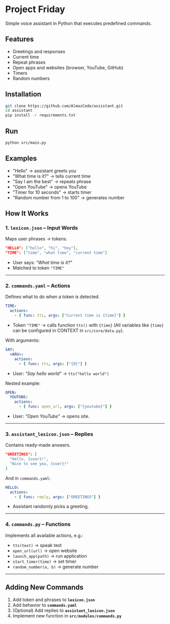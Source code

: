 # Project Friday

Simple voice assistant in Python that executes predefined commands.

## Features
- Greetings and responses  
- Current time  
- Repeat phrases  
- Open apps and websites (browser, YouTube, GitHub)  
- Timers  
- Random numbers


## Installation
```bash
git clone https://github.com/AlmazCode/assistant.git
cd assistant
pip install -r requirements.txt
```

## Run
```bash
python src/main.py
```

## Examples

* "Hello" → assistant greets you
* "What time is it?" → tells current time
* "Say I am the best" → repeats phrase
* "Open YouTube" → opens YouTube
* "Timer for 10 seconds" → starts timer
* "Random number from 1 to 100" → generates number

## How It Works

### 1. `lexicon.json` – Input Words

Maps user phrases → tokens.

```json
"HELLO": ["hello", "hi", "hey"],
"TIME": ["time", "what time", "current time"]
```

* User says: *"What time is it?"*
* Matched to token `"TIME"`

---

### 2. `commands.yaml` – Actions

Defines what to do when a token is detected.

```yaml
TIME:
  actions:
    - { func: tts, args: ["Current time is {time}"] }
```

* Token `"TIME"` → calls function `tts()` with `{time}` (All variables like `{time}` can be configured in CONTEXT in `src/core/data.py`).

With arguments:

```yaml
SAY:
  <ARG>:
    actions:
      - { func: tts, args: ["{0}"] }
```

* User: *"Say hello world"* → `tts("hello world")`

Nested example:

```yaml
OPEN:
  YOUTUBE:
    actions:
      - { func: open_url, args: ["{youtube}"] }
```

* User: *"Open YouTube"* → opens site.

---

### 3. `assistant_lexicon.json` – Replies

Contains ready-made answers.

```json
"GREETINGS": [
  "Hello, {user}!",
  "Nice to see you, {user}!"
]
```

And in `commands.yaml`:

```yaml
HELLO:
  actions:
    - { func: reply, args: ["GREETINGS"] }
```

* Assistant randomly picks a greeting.

---

### 4. `commands.py` – Functions

Implements all available actions, e.g.:

* `tts(text)` → speak text
* `open_url(url)` → open website
* `launch_app(path)` → run application
* `start_timer(time)` → set timer
* `random_number(a, b)` → generate number

---

## Adding New Commands

1. Add token and phrases to **`lexicon.json`**
2. Add behavior to **`commands.yaml`**
3. (Optional) Add replies to **`assistant_lexicon.json`**
4. Implement new function in **`src/modules/commands.py`**